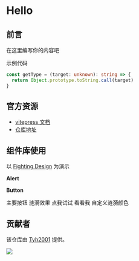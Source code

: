 # Hello

## 前言

在这里编写你的内容吧

示例代码

```ts
const getType = (target: unknown): string => {
  return Object.prototype.toString.call(target)
}
```

## 官方资源

- [vitepress 文档](https://vitepress.vuejs.org)
- [仓库地址](https://github.com/vuejs/vitepress)

## 组件库使用

以 [Fighting Design](https://github.com/FightingDesign/fighting-design) 为演示

**Alert**

<f-alert type="default" title="默认提示信息"></f-alert>
<f-alert type="primary" title="主要提示信息"></f-alert>
<f-alert type="success" title="成功提示信息"></f-alert>
<f-alert type="danger" title="危险提示信息"></f-alert>
<f-alert type="warning" title="警告提示信息"></f-alert>

**Button**

<f-button type="primary">主要按钮</f-button>
<f-button type="success" ripples>涟漪效果</f-button>
<f-button type="warning" ripples>点我试试</f-button>
<f-button type="danger" ripples simple>看看我</f-button>
<f-button type="success" text ripples ripples-color="green">自定义涟漪颜色</f-button>

## 贡献者

该仓库由 [Tyh2001](https://github.com/Tyh2001) 提供。

![](https://tianyuhao.cn/images/weixin2.png)
